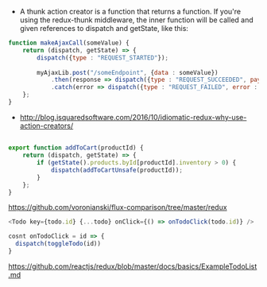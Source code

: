 - A thunk action creator is a function that returns a function. If you're using the redux-thunk middleware, the inner function will be called and given references to dispatch and getState, like this:

```javascript
function makeAjaxCall(someValue) {
    return (dispatch, getState) => {
        dispatch({type : "REQUEST_STARTED"});
        
        myAjaxLib.post("/someEndpoint", {data : someValue})
            .then(response => dispatch({type : "REQUEST_SUCCEEDED", payload : response})
            .catch(error => dispatch({type : "REQUEST_FAILED", error : error});    
    };
}
```

- http://blog.isquaredsoftware.com/2016/10/idiomatic-redux-why-use-action-creators/

##

```javascript
export function addToCart(productId) {
    return (dispatch, getState) => {
        if (getState().products.byId[productId].inventory > 0) {
            dispatch(addToCartUnsafe(productId));
        }
    };
}
```

https://github.com/voronianski/flux-comparison/tree/master/redux

```javascript
<Todo key={todo.id} {...todo} onClick={() => onTodoClick(todo.id)} />

cosnt onTodoClick = id => {
  dispatch(toggleTodo(id))
}
```

https://github.com/reactjs/redux/blob/master/docs/basics/ExampleTodoList.md

